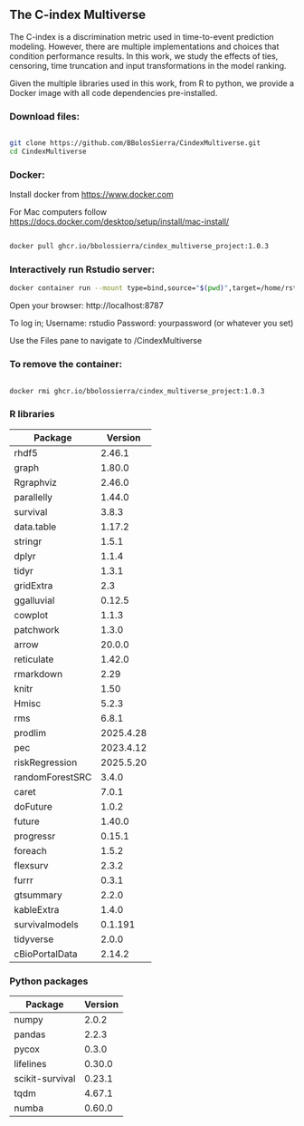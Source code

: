 ## The C-index Multiverse

The C-index is a discrimination metric used in time-to-event prediction modeling. However, there are multiple implementations and choices that condition performance results. In this work, we study the effects of ties, censoring, time truncation and input transformations in the model ranking. 

Given the multiple libraries used in this work, from R to python, we provide a Docker image with all code dependencies pre-installed.


### Download files: 

```bash

git clone https://github.com/BBolosSierra/CindexMultiverse.git
cd CindexMultiverse

```

### Docker:

Install docker from https://www.docker.com

For Mac computers follow https://docs.docker.com/desktop/setup/install/mac-install/


```bash

docker pull ghcr.io/bbolossierra/cindex_multiverse_project:1.0.3

```

### Interactively run Rstudio server:

```bash
docker container run --mount type=bind,source="$(pwd)",target=/home/rstudio/project -e PASSWORD=yourpassword -p 8787:8787 ghcr.io/bbolossierra/cindex_multiverse_project:1.0.3

```

Open your browser: http://localhost:8787

To log in; Username: rstudio
Password: yourpassword (or whatever you set)

Use the Files pane to navigate to /CindexMultiverse

### To remove the container:

```bash

docker rmi ghcr.io/bbolossierra/cindex_multiverse_project:1.0.3

```

### R libraries


| Package | Version |
|---------|---------|
| rhdf5 | 2.46.1 |
| graph | 1.80.0 |
| Rgraphviz | 2.46.0 |
| parallelly | 1.44.0 |
| survival | 3.8.3 |
| data.table | 1.17.2 |
| stringr | 1.5.1 |
| dplyr | 1.1.4 |
| tidyr | 1.3.1 |
| gridExtra | 2.3 |
| ggalluvial | 0.12.5 |
| cowplot | 1.1.3 |
| patchwork | 1.3.0 |
| arrow | 20.0.0 |
| reticulate | 1.42.0 |
| rmarkdown | 2.29 |
| knitr | 1.50 |
| Hmisc | 5.2.3 |
| rms | 6.8.1 |
| prodlim | 2025.4.28 |
| pec | 2023.4.12 |
| riskRegression | 2025.5.20 |
| randomForestSRC | 3.4.0 |
| caret | 7.0.1 |
| doFuture | 1.0.2 |
| future | 1.40.0 |
| progressr | 0.15.1 |
| foreach | 1.5.2 |
| flexsurv | 2.3.2 |
| furrr | 0.3.1 |
| gtsummary | 2.2.0 |
| kableExtra | 1.4.0 |
| survivalmodels | 0.1.191 |
| tidyverse | 2.0.0 |
| cBioPortalData | 2.14.2 |


### Python packages

| Package           | Version  |
|-------------------|----------|
| numpy             | 2.0.2    |
| pandas            | 2.2.3    |
| pycox             | 0.3.0    |
| lifelines         | 0.30.0   |
| scikit-survival   | 0.23.1   |
| tqdm              | 4.67.1   |
| numba             | 0.60.0   |



